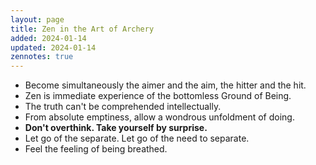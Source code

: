 ```yaml
---
layout: page
title: Zen in the Art of Archery
added: 2024-01-14
updated: 2024-01-14
zennotes: true
---
```


- Become simultaneously the aimer and the aim, the hitter and the hit.
- Zen is immediate experience of the bottomless Ground of Being.
- The truth can't be comprehended intellectually.
- From absolute emptiness, allow a wondrous unfoldment of doing.
- **Don't overthink. Take yourself by surprise.**
- Let go of the separate. Let go of the need to separate.
- Feel the feeling of being breathed.